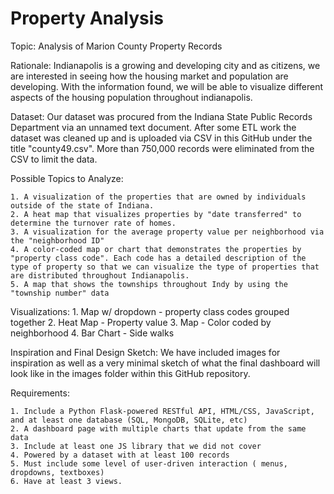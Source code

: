 # Property Analysis 

Topic: Analysis of Marion County Property Records 

Rationale: Indianapolis is a growing and developing city and as citizens, we are interested in seeing how the housing market and population are developing. With the information found, we will be able to visualize different aspects of the housing population throughout indianapolis. 

Dataset: Our dataset was procured from the Indiana State Public Records Department via an unnamed text document. After some ETL work the dataset was cleaned up and is uploaded via CSV in this GitHub under the title "county49.csv". More than 750,000 records were eliminated from the CSV to limit the data. 

Possible Topics to Analyze: 

    1. A visualization of the properties that are owned by individuals outside of the state of Indiana.
    2. A heat map that visualizes properties by "date transferred" to determine the turnover rate of homes. 
    3. A visualization for the average property value per neighborhood via the "neighborhood ID"
    4. A color-coded map or chart that demonstrates the properties by "property class code". Each code has a detailed description of the type of property so that we can visualize the type of properties that are distributed throughout Indianapolis. 
    5. A map that shows the townships throughout Indy by using the "township number" data

Visualizations: 
    1. Map w/ dropdown - property class codes grouped together
    2. Heat Map - Property value 
    3. Map - Color coded by neighborhood 
    4. Bar Chart - Side walks 
    
Inspiration and Final Design Sketch: We have included images for inspiration as well as a very minimal sketch of what the final dashboard will look like in the images folder within this GitHub repository. 

Requirements: 
    
    1. Include a Python Flask-powered RESTful API, HTML/CSS, JavaScript, and at least one database (SQL, MongoDB, SQLite, etc)
    2. A dashboard page with multiple charts that update from the same data 
    3. Include at least one JS library that we did not cover 
    4. Powered by a dataset with at least 100 records 
    5. Must include some level of user-driven interaction ( menus, dropdowns, textboxes)
    6. Have at least 3 views. 
